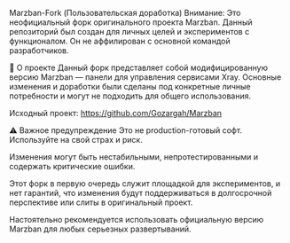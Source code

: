 Marzban-Fork (Пользовательская доработка)
Внимание: Это неофициальный форк оригинального проекта Marzban. Данный репозиторий был создан для личных целей и экспериментов с функционалом. Он не аффилирован с основной командой разработчиков.

📌 О проекте
Данный форк представляет собой модифицированную версию Marzban — панели для управления сервисами Xray. Основные изменения и доработки были сделаны под конкретные личные потребности и могут не подходить для общего использования.

Исходный проект: https://github.com/Gozargah/Marzban

⚠️ Важное предупреждение
Это не production-готовый софт. Используйте на свой страх и риск.

Изменения могут быть нестабильными, непротестированными и содержать критические ошибки.

Этот форк в первую очередь служит площадкой для экспериментов, и нет гарантий, что изменения будут поддерживаться в долгосрочной перспективе или слиты в оригинальный проект.

Настоятельно рекомендуется использовать официальную версию Marzban для любых серьезных развертываний.
